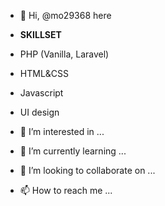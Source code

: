 - 👋 Hi, @mo29368 here
- **SKILLSET**
- PHP (Vanilla, Laravel)
- HTML&CSS
- Javascript
- UI design

- 👀 I’m interested in ...
- 🌱 I’m currently learning ...
- 💞️ I’m looking to collaborate on ...
- 📫 How to reach me ...

<!---
mo29368/mo29368 is a ✨ special ✨ repository because its `README.md` (this file) appears on your GitHub profile.
You can click the Preview link to take a look at your changes.
--->
